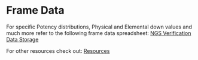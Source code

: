 # Frame Data
For specific Potency distributions, Physical and Elemental down values and much more refer to the following frame data spreadsheet: [NGS Verification Data Storage](https://docs.google.com/spreadsheets/d/1_OgubzM5QFe4rua4Xu0GSMAI8Idoq8r2yI8Ioyec6oY)

For other resources check out: [Resources](/resources)